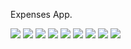 

Expenses App.

<img src = "https://github.com/MahmoudMB/Expenses/blob/master/ScreenShot/main.jpg"/>

<img src = "https://github.com/MahmoudMB/Expenses/blob/master/ScreenShot/1.jpg"/>

<img src = "https://github.com/MahmoudMB/Expenses/blob/master/ScreenShot/2.jpg"/>


<img src = "https://github.com/MahmoudMB/Expenses/blob/master/ScreenShot/3.jpg"/>

<img src = "https://github.com/MahmoudMB/Expenses/blob/master/ScreenShot/4.jpg"/>


<img src = "https://github.com/MahmoudMB/Expenses/blob/master/ScreenShot/5.jpg"/>

<img src = "https://github.com/MahmoudMB/Expenses/blob/master/ScreenShot/6.jpg"/>

<img src = "https://github.com/MahmoudMB/Expenses/blob/master/ScreenShot/7.jpg"/>

<img src = "https://github.com/MahmoudMB/Expenses/blob/master/ScreenShot/8.jpg"/>

